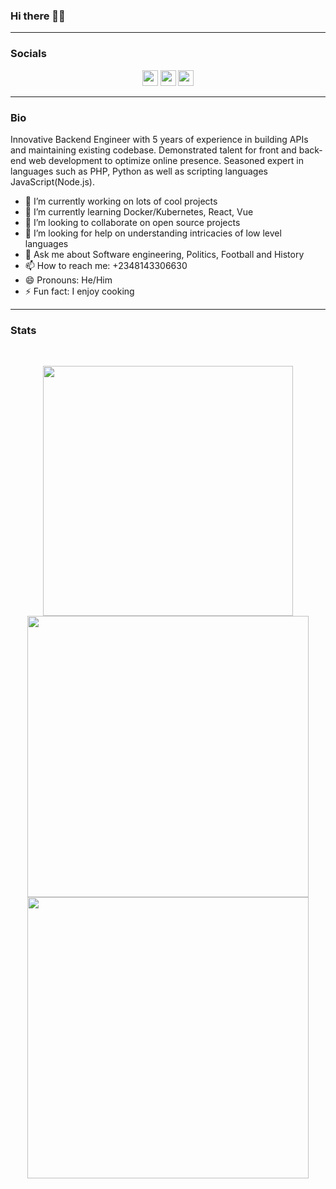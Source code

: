 ### Hi there 👋🏾

<hr>

### Socials
<p align="center">
<a href="https://twitter.com/#"><img src="https://img.shields.io/badge/twitter-%231DA1F2.svg?&style=for-the-badge&logo=twitter&logoColor=white" height=25></a> 
<a href="https://www.linkedin.com/in/christopher-uzochukwu"><img src="https://img.shields.io/badge/linkedin-%230077B5.svg?&style=for-the-badge&logo=linkedin&logoColor=white" height=25></a>
<a href="mailto:c.uzor@yahoo.com"><img src="https://img.shields.io/badge/gmail-%EA4335.svg?&style=for-the-badge&logo=gmail&logoColor=white" height=25></a>
</p>
<hr>

### Bio
<p>
  Innovative Backend Engineer with 5 years of experience in building APIs and maintaining existing codebase. Demonstrated talent for front and back-end web development to optimize online presence. Seasoned expert in languages such as PHP, Python as well as scripting languages JavaScript(Node.js).
</p>


- 🔭 I’m currently working on lots of cool projects
- 🌱 I’m currently learning Docker/Kubernetes, React, Vue
- 👯 I’m looking to collaborate on open source projects
- 🤔 I’m looking for help on understanding intricacies of low level languages
- 💬 Ask me about Software engineering, Politics, Football and History
- 📫 How to reach me: +2348143306630
- 😄 Pronouns: He/Him
- ⚡ Fun fact: I enjoy cooking

<hr>


### Stats
<br>
<p align="center">
<img src="https://github-readme-stats.vercel.app/api/top-langs/?username=chrisuzor&theme=cobalt" alt="" width="400">
<br>
<img src="https://github-readme-stats.vercel.app/api?username=chrisuzor&show_icons=true&theme=cobalt" alt="" width="450"/>
<img src="https://github-readme-streak-stats.herokuapp.com/?user=chrisuzor&background=193549&currStreakLabel=E583D8&sideLabels=E583D8&currStreakNum=75EEB2&sideNums=75EEB2&dates=75EEB2" alt="" width="450">
<br>
</p>
